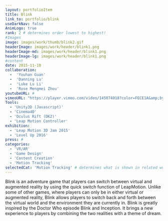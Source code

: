 ```yaml
---
layout: portfolioItem
title: Blink
link_to: portfolio/blink
useDarkNav: false
AnimLogo: true
rank: 2 # determines order lowest to highest!
#Images
image: images/work/thumb/blink2.gif
headerImage: images/work/header/blink1.png
headerImage-md: images/work/header/blink1.png
headerImage-lg: images/work/header/blink1.png
#content
date: 2015-11-10
collaboration:
  -  'Youhan Guan'
  -  'Danning Lu'
  -  'Luke Lu Li'
  -  'Rose Mengmei Zhou'
youtubeURL: #
vimeoURL: "https://player.vimeo.com/video/145074018?color=FECE1A&amp;byline=0&amp;portrait=0"
Tools:
  - 'Unity3D (Javascript)'
  - 'Cinema4D'
  - 'Oculus Rift (DK2)'
  - 'Leap Motion Controller'
exhibition:
  - 'Leap Motion 3D Jam 2015'
  - 'Level Up 2016'
press: #
categories:
  - 'VR/AR'
  - 'Game Design'
  - 'Content Creation'
  - 'Motion Tracking'
selectedCat: 'Motion Tracking' # determines what is shown in related works
---
```


Blink is an adventure game that players can switch between virtual and augmented reality by using the quick switch function of LeapMotion. Unlike some of other games, where players can only be in either virtual or augmented reality, Blink allows players to switch back and forth between the virtual world and the environment they are currently in. Blink is greatly inspired by the Doctor Who episode Blink and Inception. It brings a new experience to players by combining the two realities with a theme of dream.
